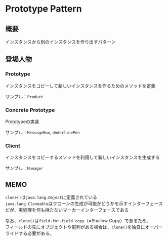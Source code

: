 # Prototype Pattern

## 概要
インスタンスから別のインスタンスを作り出すパターン

## 登場人物
### Prototype
インスタンスをコピーして新しいインスタンスを作るためのメソッドを定義

サンプル：`Product`

### Concrete Prototype
Prototypeの実装

サンプル：`MessageBox`, `UnderlinePen`

### Client
インスタンスをコピーするメソッドを利用して新しいインスタンスを生成する

サンプル：`Manager`

## MEMO
`clone()`は`java.lang.Object`に定義されている  
`java.lang.Cloneable`はクローンの生成が可能かどうかを示すインターフェースだが、実処理を何も持たないマーカーインターフェースである

なお、`clone()`は`field-for-field copy`（=Shallow Copy）であるため、  
フィールドの先にオブジェクトや配列がある場合は、`clone()`を独自にオーバーライドする必要がある。
